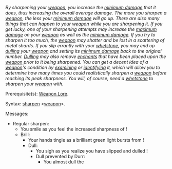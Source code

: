 *By sharpening your [weapon](:Category:_Weapons "wikilink"), you
increase the [minimum damage](Melee_Weapon_Values "wikilink") that it
does, thus increasing the overall average damage. The more you sharpen a
[weapon](:Category:_Weapons "wikilink"), the less your [minimum
damage](Melee_Weapon_Values "wikilink") will go up. There are also many
things that can happen to your [weapon](:Category:_Weapons "wikilink")
while you are sharpening it. If you get lucky, one of your sharpening
attempts may increase the [maximum
damage](Melee_Weapon_Values "wikilink") on your
[weapon](:Category:_Weapons "wikilink") as well as the [minimum
damage](Melee_Weapon_Values "wikilink"). If you try to sharpen it too
much, the [weapon](:Category:_Weapons "wikilink") may shatter and be
lost in a scattering of metal shards. If you slip errantly with your
[whetstone](Whetstone "wikilink"), you may end up
[dulling](Dulling "wikilink") your
[weapon](:Category:_Weapons "wikilink") and setting its [minimum
damage](Melee_Weapon_Values "wikilink") back to the original number.
[Dulling](Dulling "wikilink") may also remove
[enchants](Enchant_Weapon "wikilink") that have been placed upon the
[weapon](:Category:_Weapons "wikilink") prior to it being sharpened. You
can get a decent idea of a [weapon](:Category:_Weapons "wikilink")'s
condition by [examining](Examine "wikilink") or
[identifying](Identify_(spell) "wikilink") it, which will allow you to
determine how many times you could realistically sharpen a
[weapon](:Category:_Weapons "wikilink") before reaching its peak
sharpness. You will, of course, need a [whetstone](Whetstone "wikilink")
to sharpen your [weapon](:Category:_Weapons "wikilink") with.*

Prerequisite(s): [Weapon Lore](Weapon_Lore "wikilink").

Syntax: [sharpen](Sharpen "wikilink")
\<[weapon](:Category:_Weapons "wikilink")\>.

Messages:

-   Regular sharpen:
    -   You smile as you feel the increased sharpness of <object>!
-   Brill:
    -   Your hands tingle as a brilliant green light bursts from
        <object>!
-   Dull:
    -   You sigh as you realize you have slipped and dulled <object>!
-   Dull prevented by Durr:
    -   You almost dull the <object>, but Durr steadies your hand!
-   No change:
    -   Despite your efforts, nothing happens to <object>
-   Time to stop:
    -   The weapon is now as sharp as it is going to get!

[Category: Skills And Spells](Category:_Skills_And_Spells "wikilink")
[Category: Skills](Category:_Skills "wikilink") [Category: Warrior
Lowmort Skills And
Spells](Category:_Warrior_Lowmort_Skills_And_Spells "wikilink")
[Category: Bodyguard Lowmort Skills And
Spells](Category:_Bodyguard_Lowmort_Skills_And_Spells "wikilink")
[Category: Ripper Lowmort Skills And
Spells](Category:_Ripper_Lowmort_Skills_And_Spells "wikilink")
[Category: Skills And Spells That Enhance
Gear](Category:_Skills_And_Spells_That_Enhance_Gear "wikilink")
